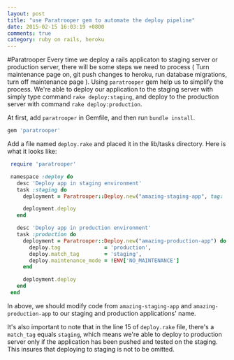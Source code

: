 ```yaml
---
layout: post
title: "use Paratrooper gem to automate the deploy pipeline"
date: 2015-02-15 16:03:19 +0800
comments: true
category: ruby on rails, heroku 
---
```

#Paratrooper
Every time we deploy a rails applicaton to staging server or production server, there will be some steps we need to process ( Turn maintenance page on, git push changes to heroku, run database migrations, turn off maintenance page ). Using `paratrooper` gem  help us to simplify the process. We're able to deploy our application to the staging server with simply type command `rake deploy:staging`, and deploy to the production server with command `rake deploy:production`.

At first, add `paratrooper` in Gemfile, and then run `bundle install`.
```ruby Gemfile
gem 'paratrooper'
```

Add a file named `deploy.rake` and placed it in the lib/tasks directory. Here is what it looks like:
```ruby deploy.rake
 require 'paratrooper'

 namespace :deploy do
   desc 'Deploy app in staging environment'
   task :staging do
     deployment = Paratrooper::Deploy.new("amazing-staging-app", tag: 'staging')

     deployment.deploy
   end

   desc 'Deploy app in production environment'
   task :production do
     deployment = Paratrooper::Deploy.new("amazing-production-app") do |deploy|
       deploy.tag              = 'production',
       deploy.match_tag        = 'staging',
       deploy.maintenance_mode = !ENV['NO_MAINTENANCE']
     end

     deployment.deploy
   end
 end
```

In above, we should modify code from `amazing-staging-app` and `amazing-production-app` to our staging and production applications' name.

It's also important to note that in the line 15 of `deploy.rake` file, there's a `match_tag` equals `staging`, which means we're able to deploy to production server only if the application has been pushed and tested on the staging. This insures that deploying to staging is not to be omitted. 